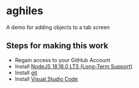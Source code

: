 # aghiles
A demo for adding objects to a tab screen

## Steps for making this work
- Regain access to your GitHub Account
- Install [NodeJS 18.16.0 LTS (Long-Term Support)](https://nodejs.org/en)
- Install [git](https://git-scm.com/)
- Install [Visual Studio Code](https://code.visualstudio.com/)
